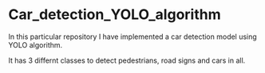 # Car_detection_YOLO_algorithm
In this particular repository I have implemented a car detection model using YOLO algorithm. 

It has 3 differnt classes to detect pedestrians, road signs and cars in all.

